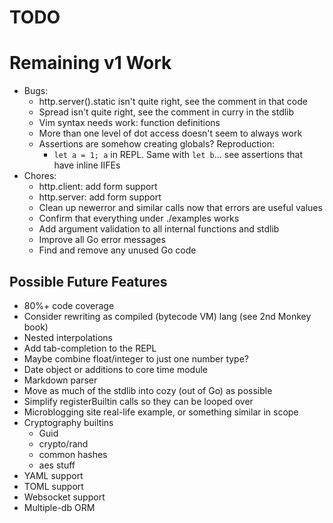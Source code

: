 # TODO

# Remaining v1 Work

* Bugs:
    * http.server().static isn't quite right, see the comment in that code
    * Spread isn't quite right, see the comment in curry in the stdlib
    * Vim syntax needs work: function definitions
    * More than one level of dot access doesn't seem to always work
    * Assertions are somehow creating globals? Reproduction:
        * `let a = 1; a` in REPL. Same with `let b`... see assertions that have
          inline IIFEs
* Chores:
    * http.client: add form support
    * http.server: add form support
    * Clean up newerror and similar calls now that errors are useful values
    * Confirm that everything under ./examples works
    * Add argument validation to all internal functions and stdlib
    * Improve all Go error messages
    * Find and remove any unused Go code

## Possible Future Features

* 80%+ code coverage
* Consider rewriting as compiled (bytecode VM) lang (see 2nd Monkey book)
* Nested interpolations
* Add tab-completion to the REPL
* Maybe combine float/integer to just one number type?
* Date object or additions to core time module
* Markdown parser
* Move as much of the stdlib into cozy (out of Go) as possible
* Simplify registerBuiltin calls so they can be looped over
* Microblogging site real-life example, or something similar in scope
* Cryptography builtins
    * Guid
    * crypto/rand
    * common hashes
    * aes stuff
* YAML support
* TOML support
* Websocket support
* Multiple-db ORM

